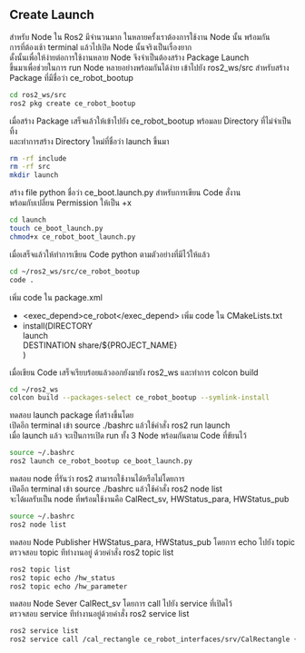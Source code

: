 ## Create Launch
สำหรับ Node ใน Ros2 มีจำนวนมาก ในหลายครั้งเราต้องการใช้งาน Node นั้น พร้อมกัน\
การที่ต้องเช้า terminal แล้วไปเปิด Node นั้นจริงเป็นเรื่องยาก \
ดั้งนั้นเพื่อให้ง่ายต่อการใช้งานหลาย Node จึงจำเป็นต้องสร้าง Package Launch \
ขึ้นมาเพื่อช่วยในการ run Node หลายอย่างพร้อมกันได้ง่าย
เข้าไปยัง ros2_ws/src สำหรับสร้าง Package ที่มีชื่อว่า ce_robot_bootup
```bash
cd ros2_ws/src
ros2 pkg create ce_robot_bootup
```

เมื่อสร้าง Package เสร็จแล้วให้เข้าไปยัง ce_robot_bootup พร้อมลบ Directory ที่ไม่จำเป็นทิ้ง\
และทำการสร้าง Directory ใหม่ที่ชื่อว่า launch ขึ้นมา
```bash
rm -rf include
rm -rf src
mkdir launch
```

สร้าง file python ชื่อว่า ce_boot.launch.py สำหรับการเขียน Code สั่งาน\
พร้อมกับเปลี่ยน Permission ให้เป็น +x
 ```bash
cd launch
touch ce_boot_launch.py
chmod+x ce_robot_boot_launch.py
```

เมื่อเสร็จแล้วให้ทำการเขียน Code python ตามตัวอย่างที่มีไว้ให้แล้ว
 ```bash
cd ~/ros2_ws/src/ce_robot_bootup
code .
```
เพิ่ม code ใน package.xml
- <exec_depend>ce_robot</exec_depend>
เพิ่ม code ใน CMakeLists.txt
- install(DIRECTORY\
	launch\
	DESTINATION share/${PROJECT_NAME}\
    )
    
เมื่อเขียน Code เสร็จเรียบร้อยแล้วออกยังมายัง ros2_ws และทำการ colcon build 
 ```bash
cd ~/ros2_ws
colcon build --packages-select ce_robot_bootup --symlink-install
```

ทดสอบ launch package ที่สร้างขึ้นโดย\
เปิดอีก terminal เข้า source ./bashrc แล้วใช้คำสั่ง ros2 run launch\
เมื่อ launch แล้ว จะเป็นการเปิด run ทั้ง 3 Node พร้อมกันตาม Code ที่ขัยนไว้
```bash
source ~/.bashrc
ros2 launch ce_robot_bootup ce_boot_launch.py 
```

ทดสอบ node ที่รันว่า ros2 สามารถใช้งานได้หรือไม่โดยการ\
เปิดอีก terminal เข้า source ./bashrc แล้วใช้คำสั่ง ros2 node list\
จะได้ผลรับเป็น node ที่พร้อมใช้งานคือ CalRect_sv, HWStatus_para, HWStatus_pub
```bash
source ~/.bashrc
ros2 node list
```

ทดสอบ Node Publisher HWStatus_para, HWStatus_pub โดยการ echo ไปยัง topic\
ตรวจสอบ topic ทีทำงานอยู่ ด้วยคำสั่ง ros2 topic list
```bash
ros2 topic list
ros2 topic echo /hw_status
ros2 topic echo /hw_parameter
```

ทดสอบ Node Sever CalRect_sv โดยการ call ไปยัง service ที่เปิดไว้\
ตรวจสอบ service ทีทำงานอยู่ด้วยคำสั่ง ros2 service list
```bash
ros2 service list
ros2 service call /cal_rectangle ce_robot_interfaces/srv/CalRectangle {"length: 12.13, width: 4.9}"
```
